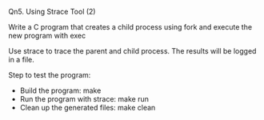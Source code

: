 Qn5. Using Strace Tool (2)

Write a C program that creates a child process using fork and execute the new program with exec

Use strace to trace the parent and child process. The results will be logged in a file.

Step to test the program:
- Build the program: make
- Run the program with strace: make run
- Clean up the generated files: make clean

